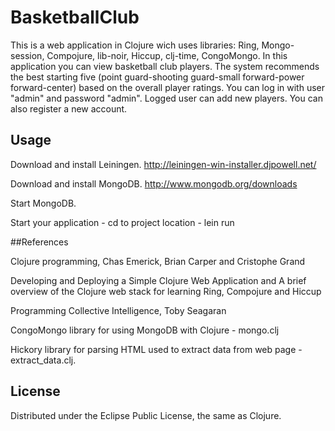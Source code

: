 # BasketballClub

This is a web application in Clojure wich uses libraries: Ring, Mongo-session, Compojure, lib-noir, Hiccup, clj-time, CongoMongo. In this application you can view basketball club players. The system recommends the best starting five (point guard-shooting guard-small forward-power forward-center) based on the overall player ratings. You can log in with user "admin" and password "admin". Logged user can add new players. You can also register a new account.

## Usage

Download and install Leiningen. http://leiningen-win-installer.djpowell.net/

Download and install MongoDB. http://www.mongodb.org/downloads

Start MongoDB.

Start your application - cd to project location - lein run

##References

Clojure programming, Chas Emerick, Brian Carper and Cristophe Grand

Developing and Deploying a Simple Clojure Web Application and A brief overview of the Clojure web stack for learning Ring, Compojure and Hiccup

Programming Collective Intelligence, Toby Seagaran

CongoMongo library for using MongoDB with Clojure - mongo.clj

Hickory library for parsing HTML used to extract data from web page - extract_data.clj.

## License

Distributed under the Eclipse Public License, the same as Clojure.

